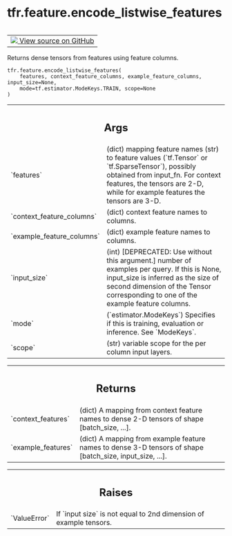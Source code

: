 <div itemscope itemtype="http://developers.google.com/ReferenceObject">
<meta itemprop="name" content="tfr.feature.encode_listwise_features" />
<meta itemprop="path" content="Stable" />
</div>

# tfr.feature.encode_listwise_features

<!-- Insert buttons and diff -->

<table class="tfo-notebook-buttons tfo-api" align="left">

<td>
  <a target="_blank" href="https://github.com/tensorflow/ranking/tree/master/tensorflow_ranking/python/feature.py">
    <img src="https://www.tensorflow.org/images/GitHub-Mark-32px.png" />
    View source on GitHub
  </a>
</td>
</table>

Returns dense tensors from features using feature columns.

<pre class="devsite-click-to-copy prettyprint lang-py tfo-signature-link">
<code>tfr.feature.encode_listwise_features(
    features, context_feature_columns, example_feature_columns, input_size=None,
    mode=tf.estimator.ModeKeys.TRAIN, scope=None
)
</code></pre>

<!-- Placeholder for "Used in" -->

<!-- Tabular view -->

 <table class="properties responsive orange">
<tr><th colspan="2"><h2 class="add-link">Args</h2></th></tr>

<tr>
<td>
`features`
</td>
<td>
(dict) mapping feature names (str) to feature values (`tf.Tensor`
or `tf.SparseTensor`), possibly obtained from input_fn. For context
features, the tensors are 2-D, while for example features the tensors are
3-D.
</td>
</tr><tr>
<td>
`context_feature_columns`
</td>
<td>
(dict) context feature names to columns.
</td>
</tr><tr>
<td>
`example_feature_columns`
</td>
<td>
(dict) example feature names to columns.
</td>
</tr><tr>
<td>
`input_size`
</td>
<td>
(int) [DEPRECATED: Use without this argument.] number of
examples per query. If this is None, input_size is inferred as the size
of second dimension of the Tensor corresponding to one of the example
feature columns.
</td>
</tr><tr>
<td>
`mode`
</td>
<td>
(`estimator.ModeKeys`) Specifies if this is training, evaluation or
inference. See `ModeKeys`.
</td>
</tr><tr>
<td>
`scope`
</td>
<td>
(str) variable scope for the per column input layers.
</td>
</tr>
</table>

<!-- Tabular view -->

 <table class="properties responsive orange">
<tr><th colspan="2"><h2 class="add-link">Returns</h2></th></tr>

<tr>
<td>
`context_features`
</td>
<td>
(dict) A mapping from context feature names to dense
2-D tensors of shape [batch_size, ...].
</td>
</tr><tr>
<td>
`example_features`
</td>
<td>
(dict) A mapping from example feature names to dense
3-D tensors of shape [batch_size, input_size, ...].
</td>
</tr>
</table>

<!-- Tabular view -->

 <table class="properties responsive orange">
<tr><th colspan="2"><h2 class="add-link">Raises</h2></th></tr>

<tr>
<td>
`ValueError`
</td>
<td>
If `input size` is not equal to 2nd dimension of example
tensors.
</td>
</tr>
</table>
